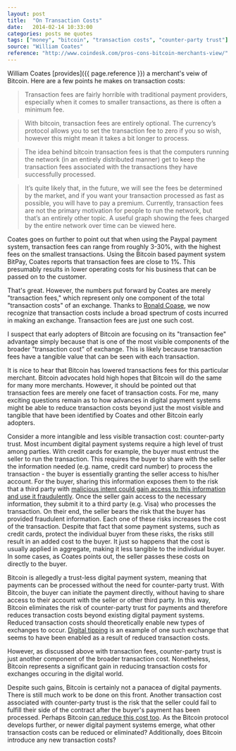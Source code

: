 ```yaml
---
layout: post
title:  "On Transaction Costs"
date:   2014-02-14 10:33:00
categories: posts me quotes
tags: ["money", "bitcoin", "transaction costs", "counter-party trust"]
source: "William Coates"
reference: "http://www.coindesk.com/pros-cons-bitcoin-merchants-view/"
---
```


William Coates [provides]({{ page.reference }}) a merchant's veiw of Bitcoin.  Here are a few points he makes on transaction costs:

> Transaction fees are fairly horrible with traditional payment providers, especially when it comes to smaller transactions, as there is often a minimum fee.

> With bitcoin, transaction fees are entirely optional. The currency’s protocol allows you to set the transaction fee to zero if you so wish, however this might mean it takes a bit longer to process.

> The idea behind bitcoin transaction fees is that the computers running the network (in an entirely distributed manner) get to keep the transaction fees associated with the transactions they have successfully processed.

> It’s quite likely that, in the future, we will see the fees be determined by the market, and if you want your transaction processed as fast as possible, you will have to pay a premium. Currently, transaction fees are not the primary motivation for people to run the network, but that’s an entirely other topic. A useful graph showing the fees charged by the entire network over time can be viewed here.

Coates goes on further to point out that when using the Paypal payment system, transaction fees can range from roughly 3-30%, with the highest fees on the smallest transactions.  Using the Bitcoin based payment system BitPay, Coates reports that transaction fees are close to 1%.  This presumably results in lower operating costs for his business that can be passed on to the customer.

That's great.  However, the numbers put forward by Coates are merely "transaction fees," which represent only one component of the total "transaction costs" of an exchange.  Thanks to [Ronald Coase](http://en.wikipedia.org/wiki/Ronald_Coase#The_Nature_of_the_Firm), we now recognize that transaction costs include a broad spectrum of costs incurred in making an exchange.  Transaction fees are just one such cost.

I suspect that early adopters of Bitcoin are focusing on its "transaction fee" advantage simply because that is one of the most visible components of the broader "transaction cost" of exchange.  This is likely because transaction fees have a tangible value that can be seen with each transaction.

It is nice to hear that Bitcoin has lowered transactions fees for this particular merchant.  Bitcoin advocates hold high hopes that Bitcoin will do the same for many more merchants.  However, it should be pointed out that transaction fees are merely one facet of transaction costs.  For me, many exciting questions remain as to how advances in digital payment systems might be able to reduce transaction costs beyond just the most visible and tangible that have been identified by Coates and other Bitcoin early adopters.

Consider a more intangible and less visible transaction cost: counter-party trust.  Most incumbent digital payment systems require a high level of trust among parties.  With credit cards for example, the buyer must entrust the seller to run the transaction.  This requires the buyer to share with the seller the information needed (e.g. name, credit card number) to process the transaction - the buyer is essentially granting the seller access to his/her account.  For the buyer, sharing this information exposes them to the risk that a third party with [malicious intent could gain access to this information and use it fraudulently](http://online.wsj.com/news/articles/SB10001424052702303754404579312232546392464).  Once the seller gain access to the necessary information, they submit it to a third party (e.g. Visa) who processes the transaction.  On their end, the seller bears the risk that the buyer has provided fraudulent information.  Each one of these risks increases the cost of the transaction.  Despite that fact that some payment systems, such as credit cards, protect the individual buyer from these risks, the risks still result in an added cost to the buyer. It just so happens that the cost is usually applied in aggregate, making it less tangible to the individual buyer.  In some cases, as Coates points out, the seller passes these costs on directly to the buyer.

Bitcoin is allegedly a trust-less digital payment system, meaning that payments can be processed without the need for counter-party trust.  With Bitcoin, the buyer can initiate the payment directly, without having to share access to their account with the seller or other third party.  In this way, Bitcoin eliminates the risk of counter-party trust for payments and therefore reduces transaction costs beyond existing digital payment systems.  Reduced transaction costs should theoretically enable new types of exchanges to occur.  [Digital tipping](http://www.reddit.com/r/test/comments/11iby2/bitcointip_tip_redditors_with_bitcoin/) is an example of one such exchange that seems to have been enabled as a result of reduced transaction costs.

However, as discussed above with transaction fees, counter-party trust is just another component of the broader transaction cost.  Nonetheless, Bitcoin represents a significant gain in reducing transaction costs for exchanges occuring in the digital world.

Despite such gains, Bitcoin is certainly not a panacea of digital payments.  There is still much work to be done on this front.  Another transaction cost associated with counter-party trust is the risk that the seller could fail to fulfill their side of the contract after the buyer's payment has been processed.  Perhaps Bitcoin [can reduce this cost too](https://coinguard.org/).  As the Bitcoin protocol develops further, or newer digital payment systems emerge, what other transaction costs can be reduced or eliminated?  Additionally, does Bitcoin introduce any new transaction costs?